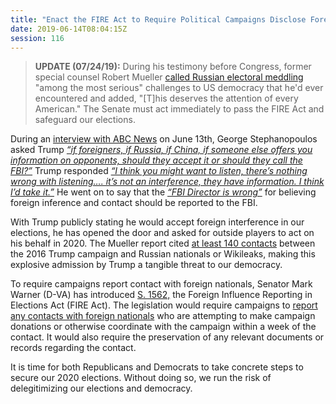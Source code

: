 ```yaml
---
title: "Enact the FIRE Act to Require Political Campaigns Disclose Foreign Contacts"
date: 2019-06-14T08:04:15Z
session: 116
---
```

>**UPDATE (07/24/19):** During his testimony before Congress, former special counsel Robert Mueller [called Russian electoral meddling](https://www.nbcnews.com/politics/justice-department/robert-mueller-congressional-testimony-full-opening-statement-n1033391?cid=sm_npd_ms_fb_ma) "among the most serious" challenges to US democracy that he'd ever encountered and added, "[T]his deserves the attention of every American." The Senate must act immediately to pass the FIRE Act and safeguard our elections.  

During an [interview with ABC News]( https://abcnews.go.com/amp/Politics/id-exclusive-interview-trump-listen-foreigners-offered-dirt/story?id=63669304&__twitter_impression=true) on June 13th, George Stephanopoulos asked Trump [_“if foreigners, if Russia, if China, if someone else offers you information on opponents, should they accept it or should they call the FBI?”_](https://abcnews.go.com/Politics/abc-news-oval-office-interview-president-donald-trump/story?id=63688943) Trump responded [_“I think you might want to listen, there’s nothing wrong with listening…. it’s not an interference, they have information. I think I’d take it.”_](https://abcnews.go.com/Politics/abc-news-oval-office-interview-president-donald-trump/story?id=63688943)
 He went on to say that the [_“FBI Director is wrong”_](https://abcnews.go.com/Politics/abc-news-oval-office-interview-president-donald-trump/story?id=63688943) for believing foreign inference and contact should be reported to the FBI.  

With Trump publicly stating he would accept foreign interference in our elections, he has opened the door and asked for outside players to act on his behalf in 2020. The Mueller report cited [at least 140 contacts](https://www.nytimes.com/interactive/2019/01/26/us/politics/trump-contacts-russians-wikileaks.html) between the 2016 Trump campaign and Russian nationals or Wikileaks, making this explosive admission by Trump a tangible threat to our democracy. 

To require campaigns report contact with foreign nationals, Senator Mark Warner (D-VA) has introduced [S. 1562,](https://www.congress.gov/bill/116th-congress/senate-bill/1562) the Foreign Influence Reporting in Elections Act (FIRE Act). The legislation would require campaigns to [report any contacts with foreign nationals](https://www.cbs19news.com/content/news/Warner-introduces-bill-on-reporting-foreign-election-contacts-510217201.html) who are attempting to make campaign donations or otherwise coordinate with the campaign within a week of the contact. It would also require the preservation of any relevant documents or records regarding the contact. 

It is time for both Republicans and Democrats to take concrete steps to secure our 2020 elections. Without doing so, we run the risk of delegitimizing our elections and democracy.
